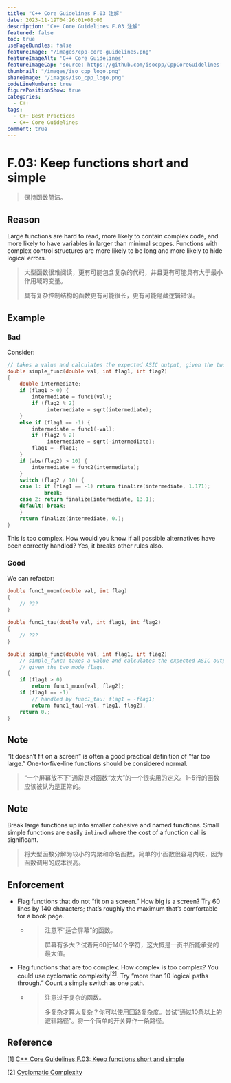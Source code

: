 ```yaml
---
title: "C++ Core Guidelines F.03 注解"
date: 2023-11-19T04:26:01+08:00
description: "C++ Core Guidelines F.03 注解"
featured: false
toc: true
usePageBundles: false
featureImage: "/images/cpp-core-guidelines.png"
featureImageAlt: 'C++ Core Guidelines'
featureImageCap: 'source: https://github.com/isocpp/CppCoreGuidelines'
thumbnail: "/images/iso_cpp_logo.png"
shareImage: "/images/iso_cpp_logo.png"
codeLineNumbers: true
figurePositionShow: true
categories:
  - C++
tags:
  - C++ Best Practices
  - C++ Core Guidelines
comment: true
---
```


# F.03: Keep functions short and simple

>保持函数简洁。

## Reason

Large functions are hard to read, more likely to contain complex code, and more likely to have variables in larger than minimal scopes. Functions with complex control structures are more likely to be long and more likely to hide logical errors.

>大型函数很难阅读，更有可能包含复杂的代码，并且更有可能具有大于最小作用域的变量。
>
>具有复杂控制结构的函数更有可能很长，更有可能隐藏逻辑错误。

## Example

### Bad

Consider:

```c++
// takes a value and calculates the expected ASIC output, given the two mode flags.
double simple_func(double val, int flag1, int flag2)
{
    double intermediate;
    if (flag1 > 0) {
        intermediate = func1(val);
        if (flag2 % 2)
             intermediate = sqrt(intermediate);
    }
    else if (flag1 == -1) {
        intermediate = func1(-val);
        if (flag2 % 2)
             intermediate = sqrt(-intermediate);
        flag1 = -flag1;
    }
    if (abs(flag2) > 10) {
        intermediate = func2(intermediate);
    }
    switch (flag2 / 10) {
    case 1: if (flag1 == -1) return finalize(intermediate, 1.171);
            break;
    case 2: return finalize(intermediate, 13.1);
    default: break;
    }
    return finalize(intermediate, 0.);
}
```

This is too complex. How would you know if all possible alternatives have been correctly handled? Yes, it breaks other rules also.

### Good

We can refactor:

```c++
double func1_muon(double val, int flag)
{
    // ???
}

double func1_tau(double val, int flag1, int flag2)
{
    // ???
}

double simple_func(double val, int flag1, int flag2)
    // simple_func: takes a value and calculates the expected ASIC output,
    // given the two mode flags.
{
    if (flag1 > 0)
        return func1_muon(val, flag2);
    if (flag1 == -1)
        // handled by func1_tau: flag1 = -flag1;
        return func1_tau(-val, flag1, flag2);
    return 0.;
}
```

## Note

“It doesn’t fit on a screen” is often a good practical definition of “far too large.” One-to-five-line functions should be considered normal.

>“一个屏幕放不下”通常是对函数“太大”的一个很实用的定义。1~5行的函数应该被认为是正常的。

## Note

Break large functions up into smaller cohesive and named functions. Small simple functions are easily `inline`d where the cost of a function call is significant.

>将大型函数分解为较小的内聚和命名函数。简单的小函数很容易内联，因为函数调用的成本很高。

## Enforcement

- Flag functions that do not “fit on a screen.” How big is a screen? Try 60 lines by 140 characters; that’s roughly the maximum that’s comfortable for a book page.

  - > 注意不“适合屏幕”的函数。
    >
    > 屏幕有多大？试着用60行140个字符，这大概是一页书所能承受的最大值。

- Flag functions that are too complex. How complex is too complex? You could use cyclomatic complexity<sup>[2]</sup>. Try “more than 10 logical paths through.” Count a simple switch as one path.

  - >注意过于复杂的函数。
    >
    >多复杂才算太复杂？你可以使用回路复杂度。尝试“通过10条以上的逻辑路径”。将一个简单的开关算作一条路径。

## Reference

[1] [C++ Core Guidelines F.03: Keep functions short and simple](https://isocpp.github.io/CppCoreGuidelines/CppCoreGuidelines#f3-keep-functions-short-and-simple)

[2] [Cyclomatic Complexity](https://en.wikipedia.org/wiki/Cyclomatic_complexity)
